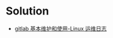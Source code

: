 # Solution

- [gitlab 基本维护和使用-Linux 运维日志](https://www.centos.bz/2018/01/gitlab%E5%9F%BA%E6%9C%AC%E7%BB%B4%E6%8A%A4%E5%92%8C%E4%BD%BF%E7%94%A8/)
